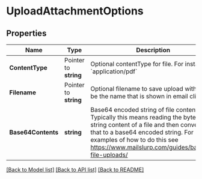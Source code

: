 # UploadAttachmentOptions

## Properties

Name | Type | Description | Notes
------------ | ------------- | ------------- | -------------
**ContentType** | Pointer to **string** | Optional contentType for file. For instance &#x60;application/pdf&#x60; | [optional] 
**Filename** | Pointer to **string** | Optional filename to save upload with. Will be the name that is shown in email clients | [optional] 
**Base64Contents** | **string** | Base64 encoded string of file contents. Typically this means reading the bytes or string content of a file and then converting that to a base64 encoded string. For examples of how to do this see https://www.mailslurp.com/guides/base64-file-uploads/ | 

[[Back to Model list]](../README#documentation-for-models) [[Back to API list]](../README#documentation-for-api-endpoints) [[Back to README]](../README)


